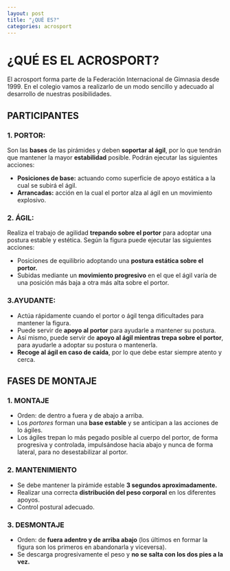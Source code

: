 ```yaml
---
layout: post
title: "¿QUÉ ES?"
categories: acrosport
---
```


# ¿QUÉ ES EL ACROSPORT?

El acrosport forma parte de la Federación Internacional de Gimnasia desde 1999. En el colegio vamos a realizarlo de un modo sencillo y adecuado al desarrollo de nuestras posibilidades.

## PARTICIPANTES

### 1. PORTOR:

Son las **bases** de las pirámides y deben **soportar al ágil**, por lo que tendrán que mantener la mayor **estabilidad** posible. Podrán ejecutar las siguientes acciones:

- **Posiciones de base:** actuando como superficie de apoyo estática a la cual se subirá el ágil.
- **Arrancadas:** acción en la cual el portor alza al ágil en un movimiento explosivo.

### 2. ÁGIL:

Realiza el trabajo de agilidad **trepando sobre el portor** para adoptar una postura estable y estética. Según la figura puede ejecutar las siguientes acciones:

- Posiciones de equilibrio adoptando una **postura estática sobre el portor.**
- Subidas mediante un **movimiento progresivo** en el que el ágil varía de una posición más baja a otra más alta sobre el portor.

### 3.AYUDANTE:

- Actúa rápidamente cuando el portor o ágil tenga dificultades para mantener la figura.
- Puede servir de **apoyo al portor** para ayudarle a mantener su postura.
- Así mismo, puede servir de **apoyo al ágil mientras trepa sobre el portor**, para ayudarle a adoptar su postura o mantenerla.
- **Recoge al ágil en caso de caída**, por lo que debe estar siempre atento y cerca.

## FASES DE MONTAJE

### 1. MONTAJE

- Orden: de dentro a fuera y de abajo a arriba.
- Los _portores_ forman una **base estable** y se anticipan a las acciones de lo ágiles.
- Los ágiles trepan lo más pegado posible al cuerpo del portor, de forma progresiva y controlada, impulsándose hacia abajo y nunca de forma lateral, para no desestabilizar al portor.

### 2. MANTENIMIENTO

- Se debe mantener la pirámide estable **3 segundos aproximadamente.**
- Realizar una correcta **distribución del peso corporal** en los diferentes apoyos.
- Control postural adecuado.

### 3. DESMONTAJE

- Orden: de **fuera adentro y de arriba abajo** (los últimos en formar la figura son los primeros en abandonarla y viceversa).
- Se descarga progresivamente el peso y **no se salta con los dos pies a la vez.**
